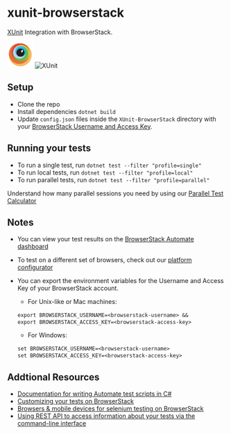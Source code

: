 # xunit-browserstack
[XUnit](https://xunit.net/) Integration with BrowserStack.

<img src="https://github.com/browserstack/cucumber-java-browserstack/blob/master/src/test/resources/img/browserstack.png?raw=true" width="60" height="60" alt="BrowserStack" > <img src="https://xunit.net/images/full-logo.svg" width="150" height="60" alt="XUnit">

## Setup
* Clone the repo
* Install dependencies `dotnet build`
* Update `config.json` files inside the `XUnit-BrowserStack` directory with your [BrowserStack Username and Access Key](https://www.browserstack.com/accounts/settings). 

## Running your tests
* To run a single test, run `dotnet test --filter "profile=single"`
* To run local tests, run `dotnet test --filter "profile=local"`
* To run parallel tests, run `dotnet test --filter "profile=parallel"`

 Understand how many parallel sessions you need by using our [Parallel Test Calculator](https://www.browserstack.com/automate/parallel-calculator?ref=github)

## Notes
* You can view your test results on the [BrowserStack Automate dashboard](https://www.browserstack.com/automate)
* To test on a different set of browsers, check out our [platform configurator](https://www.browserstack.com/automate/c-sharp#setting-os-and-browser)
* You can export the environment variables for the Username and Access Key of your BrowserStack account. 

  * For Unix-like or Mac machines:
  ```
  export BROWSERSTACK_USERNAME=<browserstack-username> &&
  export BROWSERSTACK_ACCESS_KEY=<browserstack-access-key>
  ```

  * For Windows:
  ```
  set BROWSERSTACK_USERNAME=<browserstack-username>
  set BROWSERSTACK_ACCESS_KEY=<browserstack-access-key>
  ```

## Addtional Resources
* [Documentation for writing Automate test scripts in C#](https://www.browserstack.com/docs/automate/selenium/getting-started/c-sharp)
* [Customizing your tests on BrowserStack](https://www.browserstack.com/automate/capabilities)
* [Browsers & mobile devices for selenium testing on BrowserStack](https://www.browserstack.com/list-of-browsers-and-platforms?product=automate)
* [Using REST API to access information about your tests via the command-line interface](https://www.browserstack.com/automate/rest-api)
